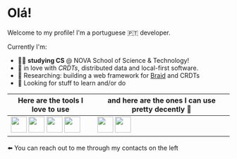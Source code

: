 # Olá!

Welcome to my profile! I'm a portuguese 🇵🇹 developer. 

Currently I'm:

- 👨‍🎓 **studying CS** @ NOVA School of Science & Technology! 
- 💓 in love with _CRDTs_, distributed data and local-first software.
- 🧠 Researching: building a web framework for [Braid](https://www.braid.org) and CRDTs
- 🌟 Looking for stuff to learn and/or do

| Here are the tools I love to use | and here are the ones I can use pretty decently 🙂 |
| --- | --- |
| <img src="https://upload.wikimedia.org/wikipedia/commons/thumb/9/99/Unofficial_JavaScript_logo_2.svg/1024px-Unofficial_JavaScript_logo_2.svg.png" width="36"> <img src="https://upload.wikimedia.org/wikipedia/commons/thumb/4/4c/Typescript_logo_2020.svg/1024px-Typescript_logo_2020.svg.png" width="36"> <img src="https://upload.wikimedia.org/wikipedia/commons/thumb/c/c3/Python-logo-notext.svg/2048px-Python-logo-notext.svg.png" width="36"> <img src="https://i0.wp.com/www.primefaces.org/wp-content/uploads/2017/09/feature-react.png" width="36"> | <img src="https://upload.wikimedia.org/wikipedia/pt/thumb/3/30/Java_programming_language_logo.svg/1200px-Java_programming_language_logo.svg.png" width="36"> <img src="https://upload.wikimedia.org/wikipedia/commons/1/19/C_Logo.png" width="36">  |

⬅️ You can reach out to me through my contacts on the left

